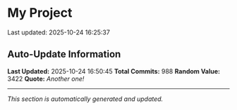 # My Project


Last updated: 2025-10-24 16:25:37



































































































































































































































































































































































































































































































































































































































































































































































































































































































































































































































































































































































































































































































































































































































## Auto-Update Information

**Last Updated:** 2025-10-24 16:50:45
**Total Commits:** 988
**Random Value:** 3422
**Quote:** _Another one!_

---
_This section is automatically generated and updated._